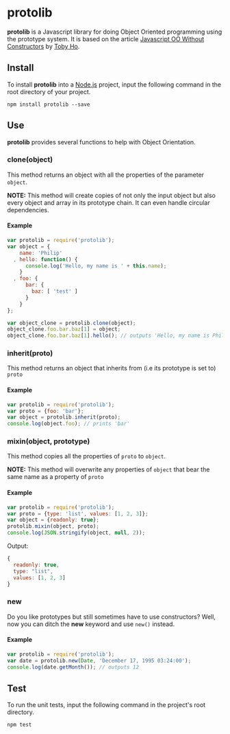 protolib
========

**protolib** is a Javascript library for doing Object Oriented programming using the prototype system. It is based on the article [Javascript OO Without Constructors](http://tobyho.com/2012/10/21/javascript-OO-without-constructors/) by [Toby Ho](http://www.tobyho.com).

Install
-------

To install **protolib** into a [Node.js](http://nodejs.org) project, input the following command in the root directory of your project.

    npm install protolib --save

Use
---

**protolib** provides several functions to help with Object Orientation.

### clone(object)

This method returns an object with all the properties of the parameter `object`. 

**NOTE:** This method will create copies of not only the input object but also every object and array in its prototype chain. It can even handle circular dependencies.

#### Example

```javascript
var protolib = require('protolib');
var object = {
    name: 'Philip'
  , hello: function() {
      console.log('Hello, my name is ' + this.name);
    }
  , foo: {
      bar: {
        baz: [ 'test' ]
      }
    }
};

var object_clone = protolib.clone(object);
object_clone.foo.bar.baz[1] = object;
object_clone.foo.bar.baz[1].hello(); // outputs 'Hello, my name is Philip'
```

### inherit(proto)

This method returns an object that inherits from (i.e its prototype is set to) `proto`

#### Example

```javascript
var protolib = require('protolib');
var proto = {foo: 'bar'};
var object = protolib.inherit(proto);
console.log(object.foo); // prints 'bar'
```

### mixin(object, prototype)

This method copies all the properties of `proto` to `object`.

**NOTE:** This method will overwrite any properties of `object` that bear the same name as a property of `proto`

#### Example

```javascript
var protolib = require('protolib');
var proto = {type: 'list', values: [1, 2, 3]};
var object = {readonly: true};
protolib.mixin(object, proto);
console.log(JSON.stringify(object, null, 2));
```

Output: 

```javascript
{
  readonly: true,
  type: "list",
  values: [1, 2, 3]
}
```

### new

Do you like prototypes but still sometimes have to use constructors? Well, now you can ditch the **new** keyword and use `new()` instead.

#### Example

```javascript
var protolib = require('protolib');
var date = protolib.new(Date, 'December 17, 1995 03:24:00');
console.log(date.getMonth()); // outputs 12
```

Test
----

To run the unit tests, input the following command in the project's root directory.

    npm test
